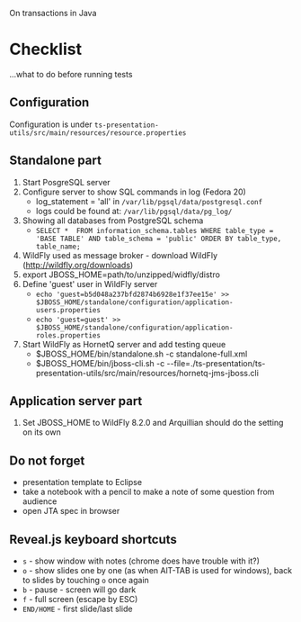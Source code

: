 On transactions in Java


Checklist
=========
...what to do before running tests


Configuration
--------------
Configuration is under `ts-presentation-utils/src/main/resources/resource.properties`

Standalone part
---------------
1. Start PosgreSQL server
2. Configure server to show SQL commands in log (Fedora 20)
   * log_statement = 'all' in `/var/lib/pgsql/data/postgresql.conf` 
   * logs could be found at: `/var/lib/pgsql/data/pg_log/`
3. Showing all databases from PostgreSQL schema
   * `SELECT *  FROM information_schema.tables WHERE table_type = 'BASE TABLE' AND table_schema = 'public' ORDER BY table_type, table_name;`
4. WildFly used as message broker - download WildFly (http://wildfly.org/downloads)
5. export JBOSS_HOME=path/to/unzipped/widfly/distro
6. Define 'guest' user in WildFly server
   * `echo 'guest=b5d048a237bfd2874b6928e1f37ee15e' >> $JBOSS_HOME/standalone/configuration/application-users.properties`
   * `echo 'guest=guest' >> $JBOSS_HOME/standalone/configuration/application-roles.properties`
5. Start WildFly as HornetQ server and add testing queue
   * $JBOSS_HOME/bin/standalone.sh -c standalone-full.xml
   * $JBOSS_HOME/bin/jboss-cli.sh -c --file=./ts-presentation/ts-presentation-utils/src/main/resources/hornetq-jms-jboss.cli


Application server part
-----------------------
 1. Set JBOSS_HOME to WildFly 8.2.0 and Arquillian should do the setting on its own


Do not forget
--------------
 * presentation template to Eclipse
 * take a notebook with a pencil to make a note of some question from audience
 * open JTA spec in browser

Reveal.js keyboard shortcuts
----------------------------
 * `s` - show window with notes (chrome does have trouble with it?)
 * `o` - show slides one by one (as when AlT-TAB is used for windows), back to slides by touching `o` once again
 * `b` - pause - screen will go dark
 * `f` - full screen (escape by ESC)
 * `END/HOME` - first slide/last slide

